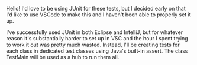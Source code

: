 Hello! I'd love to be using JUnit for these tests, but I decided early on that I'd like to use VSCode to make this and I haven't been able to properly set it up.

I've successfully used JUnit in both Eclipse and IntelliJ, but for whatever reason it's substantially harder to set up in VSC and the hour I spent trying to work it out was pretty much wasted. Instead, I'll be creating tests for each class in dedicated test classes using Java's built-in assert. The class TestMain will be used as a hub to run them all.